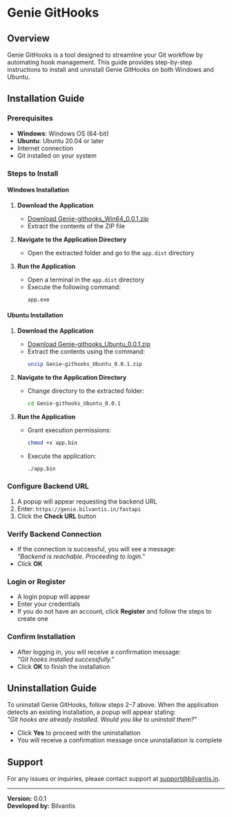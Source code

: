 # Genie GitHooks

## Overview
Genie GitHooks is a tool designed to streamline your Git workflow by automating hook management. This guide provides step-by-step instructions to install and uninstall Genie GitHooks on both Windows and Ubuntu.

## Installation Guide

### Prerequisites
- **Windows**: Windows OS (64-bit)
- **Ubuntu**: Ubuntu 20.04 or later
- Internet connection
- Git installed on your system

### Steps to Install

#### **Windows Installation**
1. **Download the Application**  
   - [Download Genie-githooks_Win64_0.0.1.zip](./distribution/windows/Genie-githooks_Win64_0.0.1.zip)
   - Extract the contents of the ZIP file

2. **Navigate to the Application Directory**  
   - Open the extracted folder and go to the `app.dist` directory

3. **Run the Application**  
   - Open a terminal in the `app.dist` directory
   - Execute the following command:  
     ```sh
     app.exe
     ```

#### **Ubuntu Installation**
1. **Download the Application**  
   - [Download Genie-githooks_Ubuntu_0.0.1.zip](./distribution/ubuntu/Genie-githooks_Ubuntu_0.0.1.zip)
   - Extract the contents using the command:  
     ```sh
     unzip Genie-githooks_Ubuntu_0.0.1.zip
     ```

2. **Navigate to the Application Directory**  
   - Change directory to the extracted folder:  
     ```sh
     cd Genie-githooks_Ubuntu_0.0.1
     ```

3. **Run the Application**  
   - Grant execution permissions:  
     ```sh
     chmod +x app.bin
     ```
   - Execute the application:  
     ```sh
     ./app.bin
     ```

### Configure Backend URL
1. A popup will appear requesting the backend URL
2. Enter: `https://genie.bilvantis.in/fastapi`
3. Click the **Check URL** button

### Verify Backend Connection
- If the connection is successful, you will see a message:  
  _"Backend is reachable. Proceeding to login."_
- Click **OK**

### Login or Register
- A login popup will appear
- Enter your credentials
- If you do not have an account, click **Register** and follow the steps to create one

### Confirm Installation
- After logging in, you will receive a confirmation message:  
  _"Git hooks installed successfully."_
- Click **OK** to finish the installation

## Uninstallation Guide
To uninstall Genie GitHooks, follow steps 2–7 above. When the application detects an existing installation, a popup will appear stating:  
_"Git hooks are already installed. Would you like to uninstall them?"_

- Click **Yes** to proceed with the uninstallation
- You will receive a confirmation message once uninstallation is complete

## Support
For any issues or inquiries, please contact support at [support@bilvantis.in](mailto:support@bilvantis.in).

---
**Version:** 0.0.1  
**Developed by:** Bilvantis

